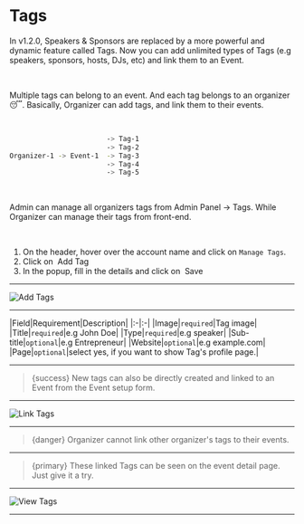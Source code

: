 # Tags

In v1.2.0, Speakers & Sponsors are replaced by a more powerful and dynamic feature called Tags. Now you can add unlimited types of Tags (e.g speakers, sponsors, hosts, DJs, etc) and link them to an Event.

<br>

Multiple tags can belong to an event. And each tag belongs to an organizer 😴. Basically, Organizer can add tags, and link them to their events.  

<br>

```bash
                        -> Tag-1
                        -> Tag-2
Organizer-1 -> Event-1  -> Tag-3
                        -> Tag-4
                        -> Tag-5
```

<br>

Admin can manage all organizers tags from Admin Panel -> Tags. While Organizer can manage their tags from front-end.

<br>

1. On the header, hover over the account name and click on `Manage Tags`.
2. Click on &nbsp;<larecipe-button type="danger" size="sm" rounded>Add Tag</larecipe-button>
3. In the popup, fill in the details and click on &nbsp;<larecipe-button type="danger" size="sm" rounded>Save</larecipe-button>

---

![Add Tags](http://eventmie-pro-docs.test/images/add-tag.jpg "Add Tags")

---

|Field|Requirement|Description|
|:-|:-|
|Image|`required`|Tag image|
|Title|`required`|e.g John Doe|
|Type|`required`|e.g speaker|
|Sub-title|`optional`|e.g Entrepreneur|
|Website|`optional`|e.g example.com|
|Page|`optional`|select yes, if you want to show Tag's profile page.|

---

>{success} New tags can also be directly created and linked to an Event from the Event setup form.

---

![Link Tags](http://eventmie-pro-docs.test/images/link-tags.jpg "Link Tags")

---

>{danger} Organizer cannot link other organizer's tags to their events.

---

>{primary} These linked Tags can be seen on the event detail page. Just give it a try.

---

![View Tags](http://eventmie-pro-docs.test/images/view-tags.jpg "View Tags")

---